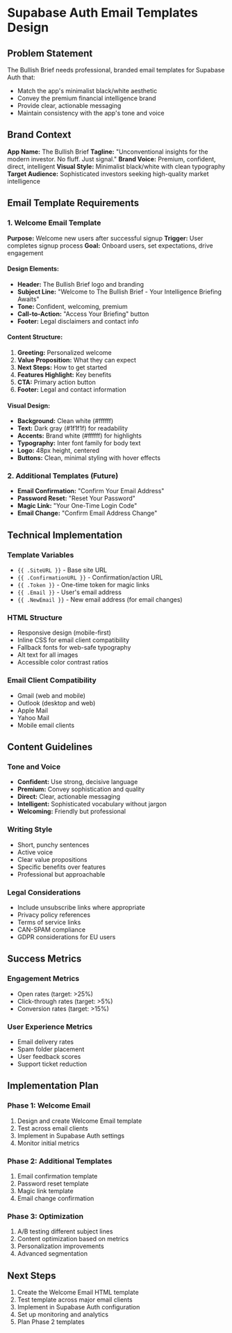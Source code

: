 # Supabase Auth Email Templates Design

## Problem Statement

The Bullish Brief needs professional, branded email templates for Supabase Auth that:
- Match the app's minimalist black/white aesthetic
- Convey the premium financial intelligence brand
- Provide clear, actionable messaging
- Maintain consistency with the app's tone and voice

## Brand Context

**App Name:** The Bullish Brief
**Tagline:** "Unconventional insights for the modern investor. No fluff. Just signal."
**Brand Voice:** Premium, confident, direct, intelligent
**Visual Style:** Minimalist black/white with clean typography
**Target Audience:** Sophisticated investors seeking high-quality market intelligence

## Email Template Requirements

### 1. Welcome Email Template

**Purpose:** Welcome new users after successful signup
**Trigger:** User completes signup process
**Goal:** Onboard users, set expectations, drive engagement

#### Design Elements:
- **Header:** The Bullish Brief logo and branding
- **Subject Line:** "Welcome to The Bullish Brief - Your Intelligence Briefing Awaits"
- **Tone:** Confident, welcoming, premium
- **Call-to-Action:** "Access Your Briefing" button
- **Footer:** Legal disclaimers and contact info

#### Content Structure:
1. **Greeting:** Personalized welcome
2. **Value Proposition:** What they can expect
3. **Next Steps:** How to get started
4. **Features Highlight:** Key benefits
5. **CTA:** Primary action button
6. **Footer:** Legal and contact information

#### Visual Design:
- **Background:** Clean white (#ffffff)
- **Text:** Dark gray (#1f1f1f) for readability
- **Accents:** Brand white (#ffffff) for highlights
- **Typography:** Inter font family for body text
- **Logo:** 48px height, centered
- **Buttons:** Clean, minimal styling with hover effects

### 2. Additional Templates (Future)

- **Email Confirmation:** "Confirm Your Email Address"
- **Password Reset:** "Reset Your Password"
- **Magic Link:** "Your One-Time Login Code"
- **Email Change:** "Confirm Email Address Change"

## Technical Implementation

### Template Variables
- `{{ .SiteURL }}` - Base site URL
- `{{ .ConfirmationURL }}` - Confirmation/action URL
- `{{ .Token }}` - One-time token for magic links
- `{{ .Email }}` - User's email address
- `{{ .NewEmail }}` - New email address (for email changes)

### HTML Structure
- Responsive design (mobile-first)
- Inline CSS for email client compatibility
- Fallback fonts for web-safe typography
- Alt text for all images
- Accessible color contrast ratios

### Email Client Compatibility
- Gmail (web and mobile)
- Outlook (desktop and web)
- Apple Mail
- Yahoo Mail
- Mobile email clients

## Content Guidelines

### Tone and Voice
- **Confident:** Use strong, decisive language
- **Premium:** Convey sophistication and quality
- **Direct:** Clear, actionable messaging
- **Intelligent:** Sophisticated vocabulary without jargon
- **Welcoming:** Friendly but professional

### Writing Style
- Short, punchy sentences
- Active voice
- Clear value propositions
- Specific benefits over features
- Professional but approachable

### Legal Considerations
- Include unsubscribe links where appropriate
- Privacy policy references
- Terms of service links
- CAN-SPAM compliance
- GDPR considerations for EU users

## Success Metrics

### Engagement Metrics
- Open rates (target: >25%)
- Click-through rates (target: >5%)
- Conversion rates (target: >15%)

### User Experience Metrics
- Email delivery rates
- Spam folder placement
- User feedback scores
- Support ticket reduction

## Implementation Plan

### Phase 1: Welcome Email
1. Design and create Welcome Email template
2. Test across email clients
3. Implement in Supabase Auth settings
4. Monitor initial metrics

### Phase 2: Additional Templates
1. Email confirmation template
2. Password reset template
3. Magic link template
4. Email change confirmation

### Phase 3: Optimization
1. A/B testing different subject lines
2. Content optimization based on metrics
3. Personalization improvements
4. Advanced segmentation

## Next Steps

1. Create the Welcome Email HTML template
2. Test template across major email clients
3. Implement in Supabase Auth configuration
4. Set up monitoring and analytics
5. Plan Phase 2 templates
